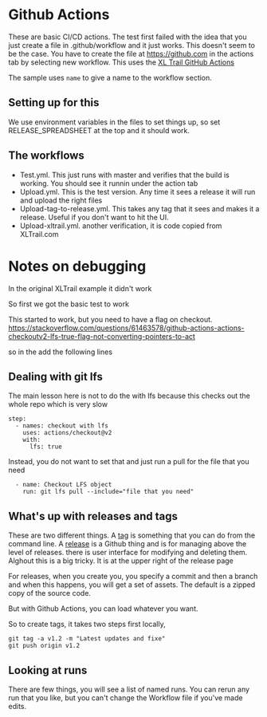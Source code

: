 # Github Actions

These are basic CI/CD actions. The test first failed with the idea that you just
create a file in .github/workflow and it just works. This doesn't seem to be the
case. You have to create the file at https://github.com in the actions tab by
selecting new workflow. This uses the [XL Trail GitHub
Actions](https://www.xltrail.com/blog/how-to-manage-and-release-excel-files-on-github-part2)

The sample uses `name` to give a name to the workflow section.

## Setting up for this

We use environment variables in the files to set things up, so set
RELEASE_SPREADSHEET at the top and it should work.

## The workflows

- Test.yml. This just runs with master and verifies that the build is working.
  You should see it runnin under the action tab
- Upload.yml. This is the test version. Any time it sees a release it will run
  and upload the right files
- Upload-tag-to-release.yml. This takes any tag that it sees and makes it a
  release. Useful if you don't want to hit the UI.
- Upload-xltrail.yml. another verification, it is code copied from XLTrail.com

# Notes on debugging


In the original XLTrail example it didn't work

So first we got the basic test to work

This started to work, but you need to have a flag on checkout.
https://stackoverflow.com/questions/61463578/github-actions-actions-checkoutv2-lfs-true-flag-not-converting-pointers-to-act

so in the add the following lines

## Dealing with git lfs

The main lesson here is not to do the with lfs because this checks out the whole
repo which is very slow

```
step:
  - names: checkout with lfs
    uses: actions/checkout@v2
    with:
      lfs: true
```

Instead, you do not want to set that and just run a pull for the file that you
need
```
  - name: Checkout LFS object
    run: git lfs pull --include="file that you need"
```

## What's up with releases and tags

These are two different things. A
[tag](https://git-scm.com/book/en/v2/Git-Basics-Tagging)
is something that you can do from the
command line. A [release](https://help.github.com/en/github/administering-a-repository/managing-releases-in-a-repository)
is a Github thing and is for managing above the level of
releases. there is user interface for modifying and deleting them. Alghout this
is a big tricky. It is at the upper right of the release page

For releases, when you create you, you specify a commit and then a branch and
when this happens, you will get a set of assets. The default is a zipped copy of
the source code.

But with Github Actions, you can load whatever you want.

So to create tags, it takes two steps first locally,

```
git tag -a v1.2 -m "Latest updates and fixe"
git push origin v1.2
```

## Looking at runs

There are few things, you will see a list of named runs. You can rerun any run
that you like, but you can't change the Workflow file if you've made edits.
